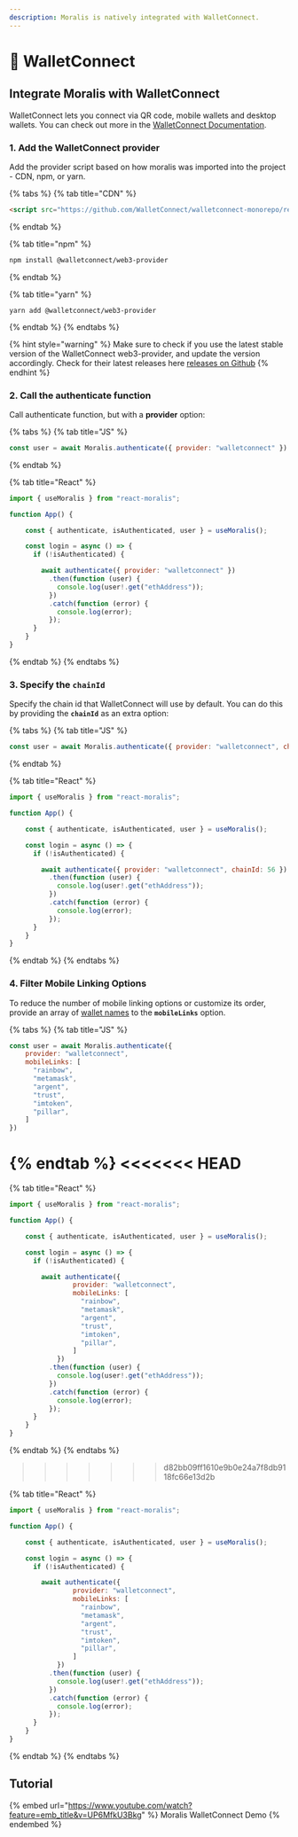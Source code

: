 ```yaml
---
description: Moralis is natively integrated with WalletConnect.
---
```


# 📲 WalletConnect

## Integrate Moralis with WalletConnect

WalletConnect lets you connect via QR code, mobile wallets and desktop wallets. You can check out more in the [WalletConnect Documentation](https://docs.walletconnect.com).

### 1. Add the WalletConnect provider

Add the provider script based on how moralis was imported into the project - CDN, npm, or yarn.

{% tabs %}
{% tab title="CDN" %}
```html
<script src="https://github.com/WalletConnect/walletconnect-monorepo/releases/download/1.7.1/web3-provider.min.js"></script>
```
{% endtab %}

{% tab title="npm" %}
```bash
npm install @walletconnect/web3-provider
```
{% endtab %}

{% tab title="yarn" %}
```
yarn add @walletconnect/web3-provider
```
{% endtab %}
{% endtabs %}

{% hint style="warning" %}
Make sure to check if you use the latest stable version of the WalletConnect web3-provider, and update the version accordingly. Check for their latest releases here [releases on Github](https://github.com/WalletConnect/walletconnect-monorepo/releases/)
{% endhint %}

### 2. Call the authenticate function

Call authenticate function, but with a **provider** option:

{% tabs %}
{% tab title="JS" %}
```javascript
const user = await Moralis.authenticate({ provider: "walletconnect" })
```
{% endtab %}

{% tab title="React" %}
```javascript
import { useMoralis } from "react-moralis";

function App() {

    const { authenticate, isAuthenticated, user } = useMoralis();

    const login = async () => {
      if (!isAuthenticated) {

        await authenticate({ provider: "walletconnect" })
          .then(function (user) {
            console.log(user!.get("ethAddress"));
          })
          .catch(function (error) {
            console.log(error);
          });
      }
    }
}
```
{% endtab %}
{% endtabs %}

### 3. Specify the `chainId`

Specify the chain id that WalletConnect will use by default. You can do this by providing the **`chainId`** as an extra option:

{% tabs %}
{% tab title="JS" %}
```javascript
const user = await Moralis.authenticate({ provider: "walletconnect", chainId: 56 })
```
{% endtab %}

{% tab title="React" %}
```javascript
import { useMoralis } from "react-moralis";

function App() {

    const { authenticate, isAuthenticated, user } = useMoralis();

    const login = async () => {
      if (!isAuthenticated) {

        await authenticate({ provider: "walletconnect", chainId: 56 })
          .then(function (user) {
            console.log(user!.get("ethAddress"));
          })
          .catch(function (error) {
            console.log(error);
          });
      }
    }
}
```
{% endtab %}
{% endtabs %}

### 4. Filter Mobile Linking Options

To reduce the number of mobile linking options or customize its order, provide an array of [wallet names](https://walletconnect.com/registry?type=wallet) to the **`mobileLinks`** option.

{% tabs %}
{% tab title="JS" %}
```javascript
const user = await Moralis.authenticate({ 
    provider: "walletconnect", 
    mobileLinks: [
      "rainbow",
      "metamask",
      "argent",
      "trust",
      "imtoken",
      "pillar",
    ] 
})
```
{% endtab %}
<<<<<<< HEAD
=======

{% tab title="React" %}
```javascript
import { useMoralis } from "react-moralis";

function App() {

    const { authenticate, isAuthenticated, user } = useMoralis();

    const login = async () => {
      if (!isAuthenticated) {

        await authenticate({ 
                provider: "walletconnect", 
                mobileLinks: [
                  "rainbow",
                  "metamask",
                  "argent",
                  "trust",
                  "imtoken",
                  "pillar",
                ] 
            })
          .then(function (user) {
            console.log(user!.get("ethAddress"));
          })
          .catch(function (error) {
            console.log(error);
          });
      }
    }
}
```
{% endtab %}
{% endtabs %}
>>>>>>> d82bb09ff1610e9b0e24a7f8db9118fc66e13d2b

{% tab title="React" %}
```javascript
import { useMoralis } from "react-moralis";

function App() {

    const { authenticate, isAuthenticated, user } = useMoralis();

    const login = async () => {
      if (!isAuthenticated) {

        await authenticate({ 
                provider: "walletconnect", 
                mobileLinks: [
                  "rainbow",
                  "metamask",
                  "argent",
                  "trust",
                  "imtoken",
                  "pillar",
                ] 
            })
          .then(function (user) {
            console.log(user!.get("ethAddress"));
          })
          .catch(function (error) {
            console.log(error);
          });
      }
    }
}
```
{% endtab %}
{% endtabs %}
## Tutorial

{% embed url="https://www.youtube.com/watch?feature=emb_title&v=UP6MfkU3Bkg" %}
Moralis WalletConnect Demo
{% endembed %}
